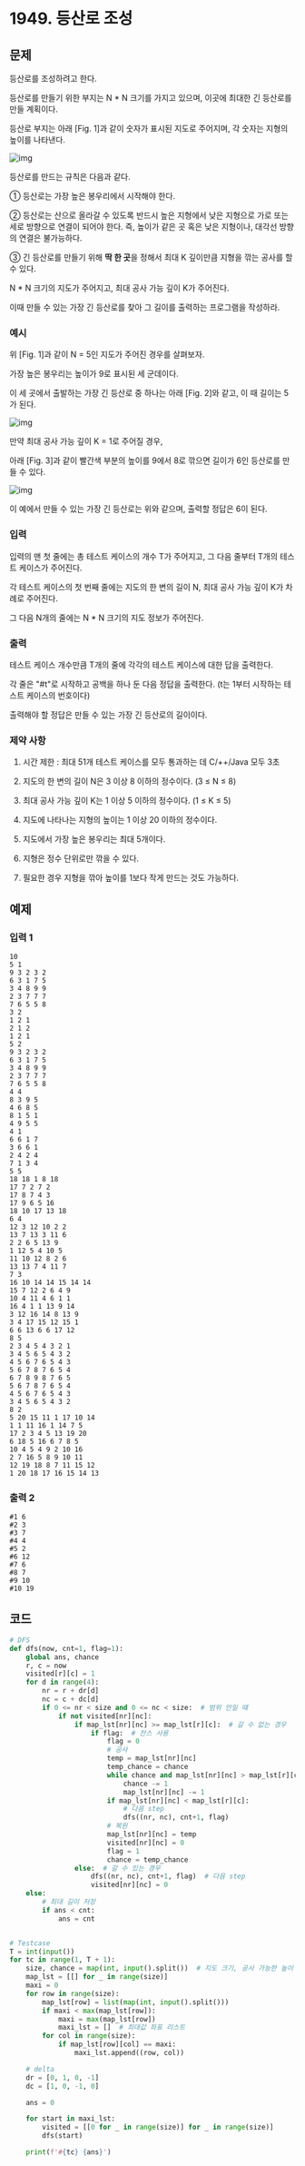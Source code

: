 # 1949. 등산로 조성

## 문제

등산로를 조성하려고 한다.

등산로를 만들기 위한 부지는 N \* N 크기를 가지고 있으며, 이곳에 최대한 긴 등산로를 만들 계획이다.

등산로 부지는 아래 [Fig. 1]과 같이 숫자가 표시된 지도로 주어지며, 각 숫자는 지형의 높이를 나타낸다.


![img](https://swexpertacademy.com/main/common/fileDownload.do?downloadType=CKEditorImages&fileId=AV5PvGLaAbQDFAUq) 


등산로를 만드는 규칙은 다음과 같다.

  ① 등산로는 가장 높은 봉우리에서 시작해야 한다.

  ② 등산로는 산으로 올라갈 수 있도록 반드시 높은 지형에서 낮은 지형으로 가로 또는 세로 방향으로 연결이 되어야 한다. 즉, 높이가 같은 곳 혹은 낮은 지형이나, 대각선 방향의 연결은 불가능하다.

  ③ 긴 등산로를 만들기 위해 **딱 한 곳**을 정해서 최대 K 깊이만큼 지형을 깎는 공사를 할 수 있다.

N \* N 크기의 지도가 주어지고, 최대 공사 가능 깊이 K가 주어진다.

이때 만들 수 있는 가장 긴 등산로를 찾아 그 길이를 출력하는 프로그램을 작성하라.



### 예시

위 [Fig. 1]과 같이 N = 5인 지도가 주어진 경우를 살펴보자.

가장 높은 봉우리는 높이가 9로 표시된 세 군데이다.

이 세 곳에서 출발하는 가장 긴 등산로 중 하나는 아래 [Fig. 2]와 같고, 이 때 길이는 5가 된다.


![img](https://swexpertacademy.com/main/common/fileDownload.do?downloadType=CKEditorImages&fileId=AV5PvLWqAbUDFAUq) 


만약 최대 공사 가능 깊이 K = 1로 주어질 경우,

아래 [Fig. 3]과 같이 빨간색 부분의 높이를 9에서 8로 깎으면 길이가 6인 등산로를 만들 수 있다.


![img](https://swexpertacademy.com/main/common/fileDownload.do?downloadType=CKEditorImages&fileId=AV5PvQAaAbYDFAUq)


이 예에서 만들 수 있는 가장 긴 등산로는 위와 같으며, 출력할 정답은 6이 된다.

### 입력

입력의 맨 첫 줄에는 총 테스트 케이스의 개수 T가 주어지고, 그 다음 줄부터 T개의 테스트 케이스가 주어진다.

각 테스트 케이스의 첫 번째 줄에는 지도의 한 변의 길이 N, 최대 공사 가능 깊이 K가 차례로 주어진다.

그 다음 N개의 줄에는 N \* N 크기의 지도 정보가 주어진다.

### 출력

테스트 케이스 개수만큼 T개의 줄에 각각의 테스트 케이스에 대한 답을 출력한다.

각 줄은 "#t"로 시작하고 공백을 하나 둔 다음 정답을 출력한다. (t는 1부터 시작하는 테스트 케이스의 번호이다)

출력해야 할 정답은 만들 수 있는 가장 긴 등산로의 길이이다.

### 제약 사항

1. 시간 제한 : 최대 51개 테스트 케이스를 모두 통과하는 데 C/\+\+/Java 모두 3초

2. 지도의 한 변의 길이 N은 3 이상 8 이하의 정수이다. (3 ≤ N ≤ 8)

3. 최대 공사 가능 깊이 K는 1 이상 5 이하의 정수이다. (1 ≤ K ≤ 5)

4. 지도에 나타나는 지형의 높이는 1 이상 20 이하의 정수이다.

5. 지도에서 가장 높은 봉우리는 최대 5개이다.

6. 지형은 정수 단위로만 깎을 수 있다.

7. 필요한 경우 지형을 깎아 높이를 1보다 작게 만드는 것도 가능하다.





## 예제

### 입력 1

```
10
5 1
9 3 2 3 2
6 3 1 7 5
3 4 8 9 9
2 3 7 7 7
7 6 5 5 8
3 2
1 2 1
2 1 2
1 2 1
5 2
9 3 2 3 2
6 3 1 7 5
3 4 8 9 9
2 3 7 7 7
7 6 5 5 8
4 4
8 3 9 5
4 6 8 5
8 1 5 1
4 9 5 5
4 1
6 6 1 7
3 6 6 1
2 4 2 4
7 1 3 4
5 5
18 18 1 8 18
17 7 2 7 2
17 8 7 4 3
17 9 6 5 16
18 10 17 13 18
6 4
12 3 12 10 2 2
13 7 13 3 11 6
2 2 6 5 13 9
1 12 5 4 10 5
11 10 12 8 2 6
13 13 7 4 11 7
7 3
16 10 14 14 15 14 14
15 7 12 2 6 4 9
10 4 11 4 6 1 1
16 4 1 1 13 9 14
3 12 16 14 8 13 9
3 4 17 15 12 15 1
6 6 13 6 6 17 12
8 5
2 3 4 5 4 3 2 1
3 4 5 6 5 4 3 2
4 5 6 7 6 5 4 3
5 6 7 8 7 6 5 4
6 7 8 9 8 7 6 5
5 6 7 8 7 6 5 4
4 5 6 7 6 5 4 3
3 4 5 6 5 4 3 2
8 2
5 20 15 11 1 17 10 14
1 1 11 16 1 14 7 5
17 2 3 4 5 13 19 20
6 18 5 16 6 7 8 5
10 4 5 4 9 2 10 16
2 7 16 5 8 9 10 11
12 19 18 8 7 11 15 12
1 20 18 17 16 15 14 13
```

### 출력 2

```
#1 6
#2 3
#3 7
#4 4
#5 2
#6 12
#7 6
#8 7
#9 10
#10 19
```





## 코드

```python
# DFS
def dfs(now, cnt=1, flag=1):
    global ans, chance
    r, c = now
    visited[r][c] = 1
    for d in range(4):
        nr = r + dr[d]
        nc = c + dc[d]
        if 0 <= nr < size and 0 <= nc < size:  # 범위 안일 떄
            if not visited[nr][nc]:
                if map_lst[nr][nc] >= map_lst[r][c]:  # 갈 수 없는 경우
                    if flag:  # 찬스 사용
                        flag = 0
                        # 공사
                        temp = map_lst[nr][nc]
                        temp_chance = chance
                        while chance and map_lst[nr][nc] > map_lst[r][c] - 1:
                            chance -= 1
                            map_lst[nr][nc] -= 1
                        if map_lst[nr][nc] < map_lst[r][c]:
                            # 다음 step
                            dfs((nr, nc), cnt+1, flag)
                        # 복원
                        map_lst[nr][nc] = temp
                        visited[nr][nc] = 0
                        flag = 1
                        chance = temp_chance
                else:  # 갈 수 있는 경우
                    dfs((nr, nc), cnt+1, flag)  # 다음 step
                    visited[nr][nc] = 0
    else:
        # 최대 길이 저장
        if ans < cnt:
            ans = cnt


# Testcase
T = int(input())
for tc in range(1, T + 1):
    size, chance = map(int, input().split())  # 지도 크기, 공사 가능한 높이
    map_lst = [[] for _ in range(size)]
    maxi = 0
    for row in range(size):
        map_lst[row] = list(map(int, input().split()))
        if maxi < max(map_lst[row]):
            maxi = max(map_lst[row])
            maxi_lst = []  # 최대값 좌표 리스트
        for col in range(size):
            if map_lst[row][col] == maxi:
                maxi_lst.append((row, col))

    # delta
    dr = [0, 1, 0, -1]
    dc = [1, 0, -1, 0]

    ans = 0

    for start in maxi_lst:
        visited = [[0 for _ in range(size)] for _ in range(size)]
        dfs(start)

    print(f'#{tc} {ans}')
```
